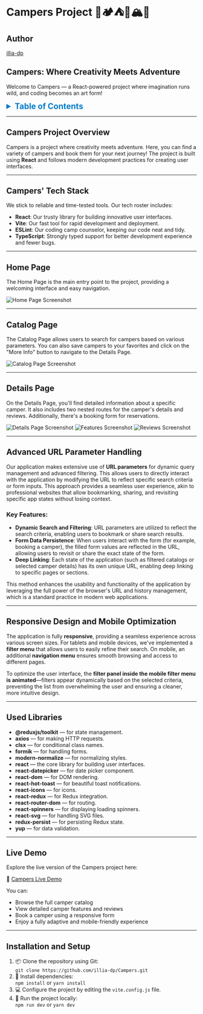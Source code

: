 # Campers Project 🌄🏕️⛺🚙🏔️🌊

## **Author**

[illia-dp](https://github.com/illia-dp)

## **Campers: Where Creativity Meets Adventure**

Welcome to Campers — a React-powered project where imagination runs wild, and coding becomes an art form!

<details>
  <summary style="font-size: 1.5em; font-weight: bold; color: #007acc; cursor: pointer;">
    Table of Contents
  </summary>

  <ul>
    <li><a href="#campers-project-overview">Campers Project Overview</a></li>
    <li><a href="#campers-tech-stack">Campers' Tech Stack</a></li>
    <li><a href="#home-page">Home Page</a></li>
    <li><a href="#catalog-page">Catalog Page</a></li>
    <li><a href="#details-page">Details Page</a></li>
    <li><a href="#advanced-url-parameter-handling">Advanced URL Parameter Handling</a></li>
    <li><a href="#responsive-design-and-mobile-optimization">Responsive Design and Mobile Optimization</a></li>
    <li><a href="#used-libraries">Used Libraries</a></li>
    <li><a href="#live-demo">Live Demo</a></li>
    <li><a href="#installation-and-setup">Installation and Setup</a></li>
  </ul>
</details>

---

## **Campers Project Overview**

Campers is a project where creativity meets adventure. Here, you can find a variety of campers and book them for your next journey! The project is built using **React** and follows modern development practices for creating user interfaces.

---

## **Campers' Tech Stack**

We stick to reliable and time-tested tools. Our tech roster includes:

- **React**: Our trusty library for building innovative user interfaces.
- **Vite**: Our fast tool for rapid development and deployment.
- **ESLint**: Our coding camp counselor, keeping our code neat and tidy.
- **TypeScript**: Strongly typed support for better development experience and fewer bugs.

---

## Home Page

The Home Page is the main entry point to the project, providing a welcoming interface and easy navigation.

![Home Page Screenshot](./src/assets/screenshots/home-page.webp)

---

## Catalog Page

The Catalog Page allows users to search for campers based on various parameters. You can also save campers to your favorites and click on the "More Info" button to navigate to the Details Page.

![Catalog Page Screenshot](./src/assets/screenshots/catalog-page.webp)

---

## Details Page

On the Details Page, you'll find detailed information about a specific camper. It also includes two nested routes for the camper's details and reviews. Additionally, there's a booking form for reservations.

![Details Page Screenshot](./src/assets/screenshots/details-page.webp)
![Features Screenshot](./src/assets/screenshots/features-page.webp)
![Reviews Screenshot](./src/assets/screenshots/reviews-page.webp)

---

## **Advanced URL Parameter Handling**

Our application makes extensive use of **URL parameters** for dynamic query management and advanced filtering. This allows users to directly interact with the application by modifying the URL to reflect specific search criteria or form inputs. This approach provides a seamless user experience, akin to professional websites that allow bookmarking, sharing, and revisiting specific app states without losing context.

### Key Features:

- **Dynamic Search and Filtering**: URL parameters are utilized to reflect the search criteria, enabling users to bookmark or share search results.
- **Form Data Persistence**: When users interact with the form (for example, booking a camper), the filled form values are reflected in the URL, allowing users to revisit or share the exact state of the form.
- **Deep Linking**: Each state of the application (such as filtered catalogs or selected camper details) has its own unique URL, enabling deep linking to specific pages or sections.

This method enhances the usability and functionality of the application by leveraging the full power of the browser's URL and history management, which is a standard practice in modern web applications.

---

## **Responsive Design and Mobile Optimization**

The application is fully **responsive**, providing a seamless experience across various screen sizes. For tablets and mobile devices, we've implemented a **filter menu** that allows users to easily refine their search. On mobile, an additional **navigation menu** ensures smooth browsing and access to different pages.

To optimize the user interface, the **filter panel inside the mobile filter menu is animated**—filters appear dynamically based on the selected criteria, preventing the list from overwhelming the user and ensuring a cleaner, more intuitive design.

---

## **Used Libraries**

- **@reduxjs/toolkit** — for state management.
- **axios** — for making HTTP requests.
- **clsx** — for conditional class names.
- **formik** — for handling forms.
- **modern-normalize** — for normalizing styles.
- **react** — the core library for building user interfaces.
- **react-datepicker** — for date picker component.
- **react-dom** — for DOM rendering.
- **react-hot-toast** — for beautiful toast notifications.
- **react-icons** — for icons.
- **react-redux** — for Redux integration.
- **react-router-dom** — for routing.
- **react-spinners** — for displaying loading spinners.
- **react-svg** — for handling SVG files.
- **redux-persist** — for persisting Redux state.
- **yup** — for data validation.

---

## **Live Demo**

Explore the live version of the Campers project here:

🔗 [Campers Live Demo](https://campers-black.vercel.app/)

You can:

- Browse the full camper catalog
- View detailed camper features and reviews
- Book a camper using a responsive form
- Enjoy a fully adaptive and mobile-friendly experience

---

## **Installation and Setup**

1. 📦 Clone the repository using Git:  
   `git clone https://github.com/illia-dp/Campers.git`
2. 🔧 Install dependencies:  
   `npm install` or `yarn install`
3. 💻 Configure the project by editing the `vite.config.js` file.
4. 🚀 Run the project locally:  
   `npm run dev` or `yarn dev`
